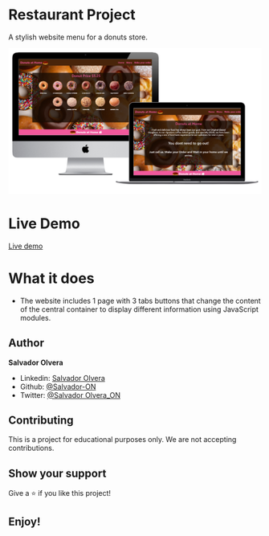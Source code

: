 # Restaurant  Project

A stylish website menu for a donuts store.

![](dist/assets/media/Captura.PNG)

# Live Demo

[Live demo](https://salvador-on.github.io/RestaurantPage/)

# What it does

- The website includes 1 page with 3 tabs buttons that change the content of the central container to display different information using JavaScript modules.


## Author

**Salvador Olvera**
- Linkedin: [Salvador Olvera](https://www.linkedin.com/in/salvador-olvera-n)
- Github: [@Salvador-ON](https://github.com/Salvador-ON)
- Twitter: [@Salvador Olvera_ON](https://twitter.com/Salvador_ON) 


## Contributing

This is a project for educational purposes only. We are not accepting contributions.

## Show your support

Give a ⭐️ if you like this project!

## Enjoy!
